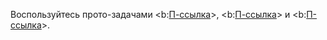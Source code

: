 Воспользуйтесь прото-задачами <b:[П-ссылка](advanced/proto/f-lim/elementary)>, <b:[П-ссылка](advanced/proto/f-lim/finite-props)> и <b:[П-ссылка](advanced/proto/f-lim/bm-bb-operations)>.
